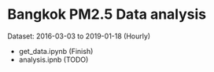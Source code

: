 # Bangkok PM2.5 Data analysis
Dataset: 2016-03-03 to 2019-01-18 (Hourly)
- get_data.ipynb (Finish)
- analysis.ipnb (TODO)
